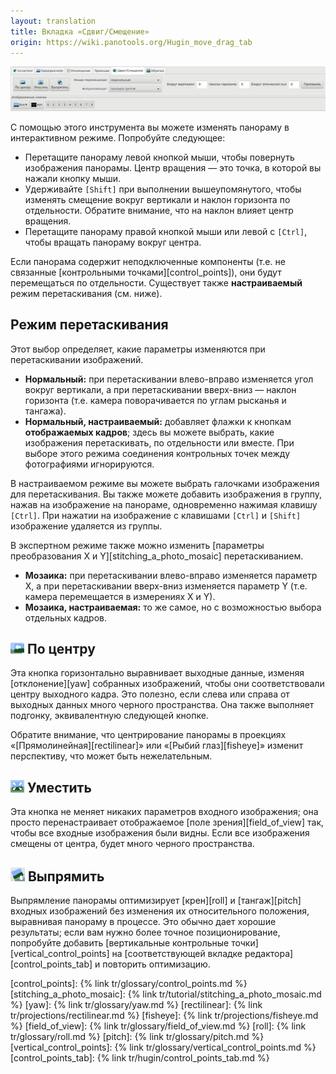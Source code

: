 ```yaml
---
layout: translation
title: Вкладка «Сдвиг/Смещение»
origin: https://wiki.panotools.org/Hugin_move_drag_tab
---
```

![Вкладка «Сдвиг/Смещение»](/tr/img/move-drag-tab.png)

С помощью этого инструмента вы можете изменять панораму в интерактивном режиме. Попробуйте следующее:

* Перетащите панораму левой кнопкой мыши, чтобы повернуть изображения панорамы. Центр вращения — это точка,
  в которой вы нажали кнопку мыши.
* Удерживайте `[Shift]` при выполнении вышеупомянутого, чтобы изменять смещение вокруг вертикали и наклон горизонта
  по отдельности. Обратите внимание, что на наклон влияет центр вращения.
* Перетащите панораму правой кнопкой мыши или левой с `[Ctrl]`, чтобы вращать панораму вокруг центра.

Если панорама содержит неподключенные компоненты (т.е. не связанные [контрольными точками][control_points]), они будут
перемещаться по отдельности. Существует также **настраиваемый** режим перетаскивания (см. ниже).

## Режим перетаскивания

Этот выбор определяет, какие параметры изменяются при перетаскивании изображений.

* **Нормальный:** при перетаскивании влево-вправо изменяется угол вокруг вертикали, а при перетаскивании вверх-вниз —
  наклон горизонта (т.е. камера поворачивается по углам рысканья и тангажа).
* **Нормальный, настраиваемый:** добавляет флажки к кнопкам **отображаемых кадров**; здесь вы можете выбрать, какие
  изображения перетаскивать, по отдельности или вместе. При выборе этого режима соединения контрольных точек между
  фотографиями игнорируются.

В настраиваемом режиме вы можете выбрать галочками изображения для перетаскивания. Вы также можете добавить изображения
в группу, нажав на изображение на панораме, одновременно нажимая клавишу `[Ctrl]`. При нажатии на изображение с клавишами
`[Ctrl]` и `[Shift]` изображение удаляется из группы.

В экспертном режиме также можно изменить [параметры преобразования X и Y][stitching_a_photo_mosaic] перетаскиванием.

* **Мозаика:** при перетаскивании влево-вправо изменяется параметр X, а при перетаскивании вверх-вниз изменяется параметр Y
  (т.е. камера перемещается в измерениях X и Y).
* **Мозаика, настраиваемая:** то же самое, но с возможностью выбора отдельных кадров.

## ![Центрирование](/tr/img/md-center.png) По центру

Эта кнопка горизонтально выравнивает выходные данные, изменяя [отклонение][yaw] собранных изображений, чтобы они соответствовали
центру выходного кадра. Это полезно, если слева или справа от выходных данных много черного пространства. Она также выполняет
подгонку, эквивалентную следующей кнопке.

Обратите внимание, что центрирование панорамы в проекциях «[Прямолинейная][rectilinear]» или «[Рыбий глаз][fisheye]» изменит перспективу,
что может быть нежелательным.

## ![Уместить](/tr/img/fit.png) Уместить

Эта кнопка не меняет никаких параметров входного изображения; она просто перенастраивает отображаемое [поле зрения][field_of_view] так,
чтобы все входные изображения были видны. Если все изображения смещены от центра, будет много черного пространства.

## ![Выпрямить](/tr/img/straighten.png) Выпрямить

Выпрямление панорамы оптимизирует [крен][roll] и [тангаж][pitch] входных изображений без изменения их относительного положения,
выравнивая панораму в процессе. Это обычно дает хорошие результаты; если вам нужно более точное позиционирование, попробуйте
добавить [вертикальные контрольные точки][vertical_control_points] на [соответствующей вкладке редактора][control_points_tab]
и повторить оптимизацию.


[control_points]: {% link tr/glossary/control_points.md %}
[stitching_a_photo_mosaic]: {% link tr/tutorial/stitching_a_photo_mosaic.md %}
[yaw]: {% link tr/glossary/yaw.md %}
[rectilinear]: {% link tr/projections/rectilinear.md %}
[fisheye]: {% link tr/projections/fisheye.md %}
[field_of_view]: {% link tr/glossary/field_of_view.md %}
[roll]: {% link tr/glossary/roll.md %}
[pitch]: {% link tr/glossary/pitch.md %}
[vertical_control_points]: {% link tr/glossary/vertical_control_points.md %}
[control_points_tab]: {% link tr/hugin/control_points_tab.md %}
